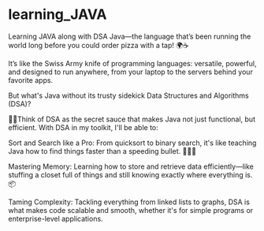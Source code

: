 ﻿# learning_JAVA
 
Learning JAVA along with DSA
Java—the language that’s been running the world long before you could order pizza with a tap! 🌍☕

It’s like the Swiss Army knife of programming languages: versatile, powerful, and designed to run anywhere, from your laptop to the servers behind your favorite apps.

But what's Java without its trusty sidekick Data Structures and Algorithms (DSA)? 

🦸‍♂️Think of DSA as the secret sauce that makes Java not just functional, but efficient. With DSA in my toolkit, I'll be able to:



Sort and Search like a Pro: From quicksort to binary search, it's like teaching Java how to find things faster than a speeding bullet. 🏃‍♂️💨

Mastering Memory: Learning how to store and retrieve data efficiently—like stuffing a closet full of things and still knowing exactly where everything is. 📦

Taming Complexity: Tackling everything from linked lists to graphs, DSA is what makes code scalable and smooth, whether it's for simple programs or enterprise-level applications.


